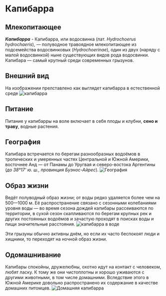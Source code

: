 # Капибарра

## Млекопитающее 

__*Капибарра*__  - Капибарра, или водосвинка (лат. *Hydrochoerus hydrochaeris*), — полуводное травоядное млекопитающее из подсемейства водосвинковых (*Hydrochoerinae*), один из двух (наряду с малой водосвинкой) ныне существующих видов рода водосвинки. Капибара — самый крупный среди современных грызунов.

## Внешний вид

На изображении прелставлено как выглядет капибарра в естественной среде ![капибарра](123.jpg)

## Питание

Питание у капибарры на воле включает в себя плоды и клубни, **сено и траву**, водные растения.

## География

Капибара встречается по берегам разнообразных водоёмов в тропических и умеренных частях Центральной и Южной Америки, восточнее Анд — от Панамы до Уругвая и северо-востока Аргентины (*до 38°17' ю. ш., провинция Буэнос-Айрес*). 
![География](111.png)

## Образ жизни 

Ведёт полуводный образ жизни; от воды редко удаляется более чем на 500—1000 м. Её распространение связано с сезонными колебаниями уровня воды — во время сезона дождей капибары рассеиваются по территории, в сухой сезон скапливаются по берегам крупных рек и других постоянных водоёмов и зачастую проходят в поисках воды и пищи значительные расстояния. ![капибарра в воде](222.jpg)

Эти грызуны обычно активны днём, но если их часто беспокоят люди и хищники, то переходят на ночной образ жизни.

## Одомашнивание

Капибары спокойны, дружелюбны, охотно идут на контакт с человеком, любят ласку. К тому же они чистоплотны и хорошо уживаются с другими животными, в том числе домашними. Вследствие этого в Южной Америке довольно распространено их содержание в качестве домашних питомцев. ![Домашняя капибарра](333.jpg)
